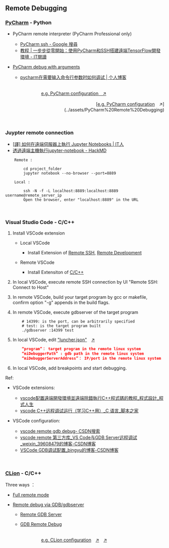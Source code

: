 
##  Remote Debugging

### [PyCharm](https://download.jetbrains.com/python/pycharm-professional-2021.1.3.exe?_gl=1*n9p5v2*_ga*MjQ3MDg2Mjk2LjE2MzI4ODIxMjM.*_ga_V0XZL7QHEB*MTYzMjkwMTA2MS4yLjEuMTYzMjkwMTI0Ni4w&_ga=2.259174732.753143679.1632882123-247086296.1632882123) - Python


- PyCharm remote interpreter (PyCharm Professional only)
    - [PyCharm ssh - Google 搜尋](https://www.google.com/search?q=PyCharm+ssh&sxsrf=ALeKk03qXICh1lVCLXT7ZDY_Vrs-ZY5fMg:1626924487112&source=lnt&tbs=lr:lang_1zh-CN%7Clang_1zh-TW&lr=lang_zh-CN%7Clang_zh-TW&sa=X&ved=2ahUKEwi3o4WB3vXxAhXmDaYKHTXWDAsQpwV6BAgCECA&biw=1712&bih=793)
    - [教程 | 一步步從零開始：使用PyCharm和SSH搭建遠端TensorFlow開發環境 - IT閱讀](https://www.itread01.com/content/1550109065.html)

- [PyCharm debug with arguments](https://www.google.com/search?q=pycharm+debug+with+arguments&sxsrf=ALeKk00uUrW4eG4sA7Dt0YPqeQOQUDXtiQ:1626942497241&source=lnt&tbs=lr:lang_1zh-CN%7Clang_1zh-TW&lr=lang_zh-CN%7Clang_zh-TW&sa=X&ved=2ahUKEwisn_iMofbxAhWUPZQKHUg-B14QpwV6BAgBECA&biw=1858&bih=977)
    - [pycharm在需要输入命令行参数时如何调试 | 个人博客](https://tanjuntao.github.io/2019/04/30/pycharm%E5%9C%A8%E9%9C%80%E8%A6%81%E8%BE%93%E5%85%A5%E5%91%BD%E4%BB%A4%E8%A1%8C%E5%8F%82%E6%95%B0%E6%97%B6%E5%A6%82%E4%BD%95%E8%B0%83%E8%AF%95/)



&emsp; &emsp;&emsp; &emsp;&emsp; &emsp;&emsp; &emsp;&emsp; &emsp;&emsp; &emsp;&emsp; &emsp;&emsp; &emsp;&emsp; &emsp;&emsp; &emsp;&emsp; &emsp;&emsp; &emsp;&emsp; &emsp;&emsp; &emsp;&emsp; &emsp;&emsp; &emsp;&emsp; &emsp;&emsp; &emsp;&emsp; &emsp; [<u>e.g. PyCharm configuration</u>　↗](../assets/PyCharm%20Remote%20Debugging)

<p align="right">[<u>e.g. PyCharm configuration</u>　↗](../assets/PyCharm%20Remote%20Debugging)</p>

</br>

### Juypter remote connection

- [[譯] 如何在遠端伺服器上執行 Jupyter Notebooks | IT人](https://iter01.com/143620.html)
- [透過遠端主機執行jupyter-notebook - HackMD](https://hackmd.io/@3OnqnT1fTvGgrRoxGGdA-g/BJ0hTH5QL)

```
    Remote :

        cd project_folder
        jupyter notebook --no-browser --port=8889

    Local :

        ssh -N -f -L localhost:8889:localhost:8889 username@remote_server_ip
        Open the browser, enter "localhost:8889" in the URL

```





</br>

### Visual Studio Code - C/C++

1. Install VSCode extension

    - Local VSCode

        - Install Extension of [Remote SSH](https://marketplace.visualstudio.com/items?itemName=ms-vscode-remote.remote-ssh),
        [Remote Development](https://marketplace.visualstudio.com/items?itemName=ms-vscode-remote.vscode-remote-extensionpack)

    - Remote VSCode

        - Install Extensiton of [C/C++](https://marketplace.visualstudio.com/items?itemName=ms-vscode.cpptools)

2. In local VSCode, execute remote SSH connection by UI "Remote SSH: Connect to Host"

3. In remote VSCode, build your target program by gcc or makefile, confirm option "-g" appends in the build flags.

4. In remote VSCode, execute gdbserver of the target program

    ```shell
        # 14399: is the port, can be arbitrarily specified
        # test: is the target program built
        ./gdbserver :14399 test
    ```

5. In local VSCode, edit ["luncher.json"](../assets/9dae3bba5fb86f6094a62e925ac43a7b.jpg)&emsp;[↗](../assets/.vscode)

    ```json
        “program”： target program in the remote linux system
        “miDebuggerPath” : gdb path in the remote linux system
        “miDebuggerServerAddress”： IP/port in the remote linux system
    ```

6. In local VSCode, add breakpoints and start debugging.

Ref:
- VSCode extensions:
    - [vscode配置遠端開發環境並遠端除錯執行C++程式碼的教程_程式設計_程式人生](https://www.796t.com/article.php?id=17651)
    - [vscode C++远程调试运行（学习C++用）_C 语言_脚本之家](https://www.jb51.net/article/184037.htm)

- VSCode configuration:
    - [vscode remote gdb debug- CSDN搜索](https://so.csdn.net/so/search?q=vscode%20remote%20gdb%20debug&t=&u=)
    - [vscode remote 第三方库_VS Code与GDB Server远程调试_weixin_39608479的博客-CSDN博客](https://blog.csdn.net/weixin_39608479/article/details/109981248?ops_request_misc=%257B%2522request%255Fid%2522%253A%2522162987288116780357240795%2522%252C%2522scm%2522%253A%252220140713.130102334.pc%255Fall.%2522%257D&request_id=162987288116780357240795&biz_id=0&utm_medium=distribute.pc_search_result.none-task-blog-2~all~first_rank_ecpm_v1~rank_v29_ecpm-2-109981248.first_rank_v2_pc_rank_v29&utm_term=vscode+remote+gdb+debug&spm=1018.2226.3001.4187)
    - [VSCode GDB调试配置_bingyu的博客-CSDN博客](https://blog.csdn.net/bingyu9875/article/details/94745028?ops_request_misc=%257B%2522request%255Fid%2522%253A%2522162987288216780271544950%2522%252C%2522scm%2522%253A%252220140713.130102334..%2522%257D&request_id=162987288216780271544950&biz_id=0&utm_medium=distribute.pc_search_result.none-task-blog-2~all~baidu_landing_v2~default-1-94745028.first_rank_v2_pc_rank_v29&utm_term=vscode+remote+gdb+debug&spm=1018.2226.3001.4187)






</br>

### [CLion](https://download.jetbrains.com/cpp/CLion-2021.2.1.exe?_gl=1*kpdxtn*_ga*MjQ3MDg2Mjk2LjE2MzI4ODIxMjM.*_ga_V0XZL7QHEB*MTYzMjkwMTA2MS4yLjEuMTYzMjkwMTA3OS4w&_ga=2.28663034.753143679.1632882123-247086296.1632882123) - C/C++

Three ways ：

- [Full remote mode](https://www.jetbrains.com/help/clion/2021.1/remote-projects-support.html)
- [Remote debug via GDB/gdbserver](https://www.jetbrains.com/help/clion/2021.1/remote-debug-via-gdb-gdbserver.html)

   - [Remote GDB Server](https://www.jetbrains.com/help/clion/2021.1/remote-gdb-server.html)

   - [GDB Remote Debug](https://www.jetbrains.com/help/clion/2021.1/remote-debug.html)


&emsp; &emsp;&emsp; &emsp;&emsp; &emsp;&emsp; &emsp;&emsp; &emsp;&emsp; &emsp;&emsp; &emsp;&emsp; &emsp;&emsp; &emsp;&emsp; &emsp;&emsp; &emsp;&emsp; &emsp;&emsp; &emsp;&emsp; &emsp;&emsp; &emsp;&emsp; &emsp;&emsp; &emsp;&emsp; &emsp;&emsp; &emsp; <u>e.g. CLion configuration</u>　[↗](https://github.com/tingkts/JetsonNano-mtcnn_facenet_cpp_tensorRT/blob/master-demo-on-nano-jp4.5/mtcnn_facenet_cpp_tensorRT/.vscode%20-%20ssh%20remote%20host%20-%20gdb%20gdbserver%20debugging.zip)　[↗](../assets/CLion%20remote%20debug%20configuration)